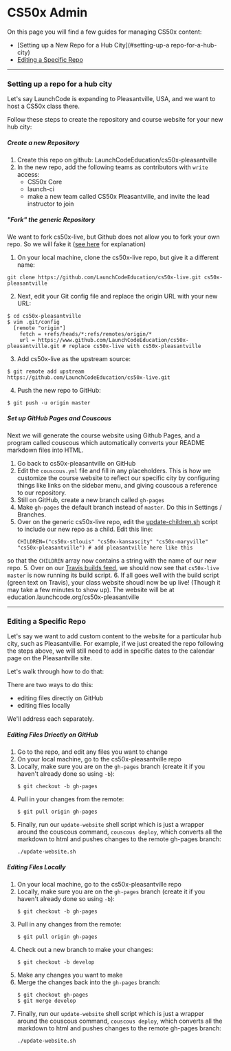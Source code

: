 # CS50x Admin

On this page you will find a few guides for managing CS50x content:

* [Setting up a New Repo for a Hub City](#setting-up-a repo-for-a-hub-city)
* [Editing a Specific Repo](#editing-a-specific-repo)

***

### Setting up a repo for a hub city

Let's say LaunchCode is expanding to Pleasantville, USA, and we want to host a CS50x class there.

Follow these steps to create the repository and course website for your new hub city:

##### Create a new Repository

1. Create this repo on github: LaunchCodeEducation/cs50x-pleasantville
2. In the new repo, add the following teams as contributors with `write` access:
    * CS50x Core
    * launch-ci
    * make a new team called CS50x Pleasantville, and invite the lead instructor to join

##### "Fork" the generic Repository

We want to fork cs50x-live, but Github does not allow you to fork your own repo. So we will fake it (<a href="http://bitdrift.com/post/4534738938/fork-your-own-project-on-github" target="_blank">see here</a> for explanation)

1. On your local machine, clone the cs50x-live repo, but give it a different name:

  ```
  git clone https://github.com/LaunchCodeEducation/cs50x-live.git cs50x-pleasantville
  ```
  
2. Next, edit your Git config file and replace the origin URL with your new URL:

  ```
  $ cd cs50x-pleasantville
  $ vim .git/config
    [remote "origin"]
      fetch = +refs/heads/*:refs/remotes/origin/*
      url = https://www.github.com/LaunchCodeEducation/cs50x-pleasantville.git # replace cs50x-live with cs50x-pleasantville
  ```
  
3. Add cs50x-live as the upstream source:

  ```
  $ git remote add upstream https://github.com/LaunchCodeEducation/cs50x-live.git
  ```
  
4. Push the new repo to GitHub:

  ```
  $ git push -u origin master
  ```
  
##### Set up GitHub Pages and Couscous

Next we will generate the course website using Github Pages, and a program called couscous which automatically converts your README markdown files into HTML.

1. Go back to cs50x-pleasantville on GitHub
1. Edit the `couscous.yml` file and fill in any placeholders. This is how we customize the course website to reflect our specific city by configuring things like links on the sidebar menu, and giving couscous a reference to our repository.
2. Still on GitHub, create a new branch called `gh-pages`
3. Make `gh-pages` the default branch instead of `master`. Do this in Settings / Branches.
4. Over on the generic cs50x-live repo, edit the <a href="https://github.com/LaunchCodeEducation/cs50x-live/blob/master/scripts/update-children.sh" target="_blank">update-children.sh</a> script to include our new repo as a child. Edit this line:
   ```
   CHILDREN=("cs50x-stlouis" "cs50x-kansascity" "cs50x-maryville" "cs50x-pleasantville") # add pleasantville here like this
   ```
so that the `CHILDREN` array now contains a string with the name of our new repo.
5. Over on our <a href="https://travis-ci.org/LaunchCodeEducation/cs50x-live/builds/" target="_blank">Travis builds feed</a>, we should now see that `cs50x-live master` is now running its build script.
6. If all goes well with the build script (green text on Travis), your class website shoudl now be up live! (Though it may take a few minutes to show up). The website will be at education.launchcode.org/cs50x-pleasantville

***

### Editing a Specific Repo

Let's say we want to add custom content to the website for a particular hub city, such as Pleasantville. For example, if we just created the repo following the steps above, we will still need to add in specific dates to the calendar page on the Pleasantville site.

Let's walk through how to do that:

There are two ways to do this: 
* editing files directly on GitHub
* editing files locally

We'll address each separately.

##### Editing Files Driectly on GitHub
1. Go to the repo, and edit any files you want to change
2. On your local machine, go to the cs50x-pleasantville repo
3. Locally, make sure you are on the `gh-pages` branch (create it if you haven't already done so using `-b`):
   ```
   $ git checkout -b gh-pages
   ```
4. Pull in your changes from the remote:
   ```
   $ git pull origin gh-pages
   ```
5. Finally, run our `update-website` shell script which is just a wrapper around the couscous command, `couscous deploy`, which converts all the markdown to html and pushes changes to the remote gh-pages branch:
   ```
   ./update-website.sh
   ```
   
##### Editing Files Locally
1. On your local machine, go to the cs50x-pleasantville repo
2. Locally, make sure you are on the `gh-pages` branch (create it if you haven't already done so using `-b`):
   ```
   $ git checkout -b gh-pages
   ```
3. Pull in any changes from the remote:
   ```
   $ git pull origin gh-pages
   ```
4. Check out a new branch to make your changes:
   ```
   $ git checkout -b develop
   ```
5. Make any changes you want to make
6. Merge the changes back into the `gh-pages` branch:
   ```
   $ git checkout gh-pages 
   $ git merge develop
   ```
7. Finally, run our `update-website` shell script which is just a wrapper around the couscous command, `couscous deploy`, which converts all the markdown to html and pushes changes to the remote gh-pages branch:
   ```
   ./update-website.sh
   ```
